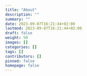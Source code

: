 ```yaml
---
title: "About"
description: ""
summary: ""
date: 2023-09-07T16:21:44+02:00
lastmod: 2023-09-07T16:21:44+02:00
draft: false
weight: 50
images: []
categories: []
tags: []
contributors: []
pinned: false
homepage: false
---
```


